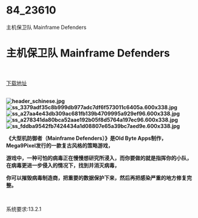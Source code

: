 # 84_23610
主机保卫队 Mainframe Defenders
# 主机保卫队 Mainframe Defenders
 <br/></br>
[下载地址](https://www.switch520.cc/article/23610 "下载地址")
<br/></br>

<p><strong><img title="header_schinese.jpg" src="https://www.switch520.cc/muke_img/2021_10_23_0aa20cb1c06d4.jpg" alt="header_schinese.jpg"></strong><br>
<strong><img title="ss_3379adf35c8b999db977adc7df6f573011c6405a.600x338.jpg" src="https://www.switch520.cc/muke_img/2021_10_23_0d4dab70fcad6.jpg" alt="ss_3379adf35c8b999db977adc7df6f573011c6405a.600x338.jpg"></strong><br>
<strong><img title="ss_a27aa4e43db309ac681fb139b4709995a929ef96.600x338.jpg" src="https://www.switch520.cc/muke_img/2021_10_23_2d3fb5c36f1c3.jpg" alt="ss_a27aa4e43db309ac681fb139b4709995a929ef96.600x338.jpg"></strong><br>
<strong><img title="ss_a278341da80bca52aae192b05f8d5764a197ec96.600x338.jpg" src="https://www.switch520.cc/muke_img/2021_10_23_789b1626588a7.jpg" alt="ss_a278341da80bca52aae192b05f8d5764a197ec96.600x338.jpg"></strong><br>
<strong><img title="ss_fddba9542fb7424434a1d08807e65a39bc7aed9e.600x338.jpg" src="https://www.switch520.cc/muke_img/2021_10_23_baa28966bca67.jpg" alt="ss_fddba9542fb7424434a1d08807e65a39bc7aed9e.600x338.jpg">&nbsp;</strong></p>
<p><strong>《大型机防御者（Mainframe Defenders）》是Old Byte Apps制作，Mega9Pixel发行的一款复古风格的策略游戏，</strong></p>
<p><strong>游戏中，一种可怕的病毒正在慢慢想研究所浸入，而你要做的就是指挥你的小队，在病毒更进一步侵入的情况下，找到并消灭病毒，</strong></p>
<p><strong>你可以摧毁病毒制造商，把重要的数据保护下来，然后再把感染严重的地方修复完整。</strong></p>
<p>&nbsp;</p>
<p>系统要求:13.2.1</p>



